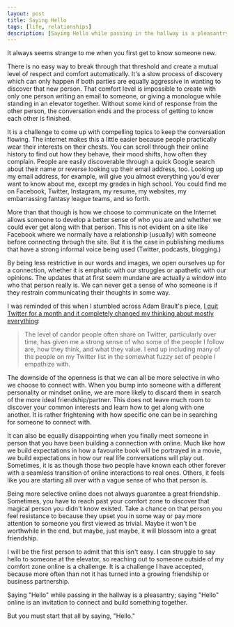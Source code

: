 ```yaml
---
layout: post
title: Saying Hello
tags: [life, relationships]
description: [Saying Hello while passing in the hallway is a pleasantry; saying "Hello" online is an invitation to connect and build something together. ]
---
```


It always seems strange to me when you first get to know someone new. 

There is no easy way to break through that threshold and create a mutual level of respect and comfort automatically. It's a slow process of discovery which can only happen if both parties are equally aggressive in wanting to discover that new person. That comfort level is impossible to create with only one person writing an email to someone, or giving a monologue while standing in an elevator together.  Without some kind of response from the other person, the conversation ends and the process  of getting to know each other is finished. 

It is a challenge to come up with compelling topics to keep the conversation flowing. The internet makes this a little easier because people practically wear their interests on their chests. You can scroll through their online history to find out how they behave, their mood shifts, how often they complain. People are easily discoverable through a quick Google search about their name or reverse looking up their email address, too. Looking up my email address, for example, will give you almost everything you'd ever want to know about me, except my grades in high school. You could find me on Facebook, Twitter, Instagram, my resume, my websites, my embarrassing fantasy league teams, and so forth. 

More than that though is how we choose to communicate on the Internet allows someone to develop a better sense of who you are and whether we could ever get along with that person. This is not evident on a site like Facebook where we normally have a relationship (usually) with someone before connecting through the site. But it is the case in publishing mediums that have a strong informal voice being used (Twitter, podcasts, blogging.)

By being less restrictive in our words and images, we open ourselves up for a connection, whether it is emphatic with our struggles or apathetic with our opinions. The updates that at first seem mundane are actually a window into who that person really is. We can never get a sense of who someone is if they restrain communicating their thoughts in some way. 

I was reminded of this when I stumbled across Adam Brault's piece, 
[I quit Twitter for a month and it completely changed my thinking about mostly everything](http://adambrault.com/post/37201680402/i-quit-twitter-for-a-month-and-it-completely-changed-my "Adam Brault"):


> The level of candor people often share on Twitter, particularly over time, has given me a strong sense of who some of the people I follow are, how they think, and what they value. I end up including many of the people on my Twitter list in the somewhat fuzzy set of people I empathize with.

The downside of the openness is that we can all be more selective in who we choose to connect with. When you bump into someone with a different personality or mindset online, we are more likely to discard them in search of the more ideal friendship/partner. This does not leave much room to discover your common interests and learn how to get along with one another. It is rather frightening with how specific one can be in searching for someone to connect with. 

It can also be equally disappointing when you finally meet someone in person that you have been building a connection with online. Much like how we build expectations in how a favourite book will be portrayed in a movie, we build expectations in how our real life conversations will play out. Sometimes, it is as though those two people have known each other forever with a seamless transition of online interactions to real ones. Others, it feels like you are starting all over with a vague sense of who that person is. 

Being more selective online does not always guarantee a great friendship. Sometimes, you have to reach past your comfort zone to discover that magical person you didn't know existed. Take a chance on that person you feel resistance to because they upset you in some way or pay more attention to someone you first viewed as trivial. Maybe it won't be worthwhile in the end, but maybe, just maybe, it will blossom into a great friendship. 

I will be the first person to admit that this isn't easy. I can struggle to say hello to someone at the elevator, so reaching out to someone outside of my comfort zone online is a challenge. It is a challenge I have accepted, because more often than not it has turned into a growing friendship or business partnership. 

Saying "Hello" while passing in the hallway is a pleasantry; saying "Hello" online is an invitation to connect and build something together.  

But you must start that all by saying, "Hello."